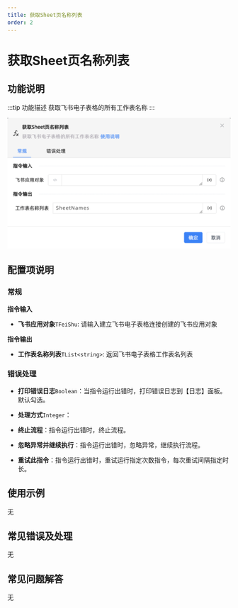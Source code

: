 ```yaml
---
title: 获取Sheet页名称列表
order: 2
---
```


# 获取Sheet页名称列表

## 功能说明

:::tip 功能描述
获取飞书电子表格的所有工作表名称
:::

![获取Sheet页名称列表](../../../../assets/获取Sheet页名称列表_command.png)

## 配置项说明

### 常规

**指令输入**

- **飞书应用对象**`TFeiShu`: 请输入建立飞书电子表格连接创建的飞书应用对象


**指令输出**

- **工作表名称列表**`TList<string>`: 返回飞书电子表格工作表名列表

### 错误处理

- **打印错误日志**`Boolean`：当指令运行出错时，打印错误日志到【日志】面板。默认勾选。

- **处理方式**`Integer`：

 - **终止流程**：指令运行出错时，终止流程。

 - **忽略异常并继续执行**：指令运行出错时，忽略异常，继续执行流程。

 - **重试此指令**：指令运行出错时，重试运行指定次数指令，每次重试间隔指定时长。

## 使用示例
无

## 常见错误及处理

无

## 常见问题解答

无

